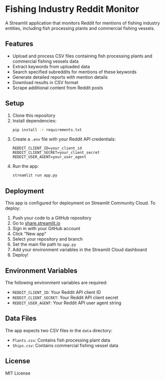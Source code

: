 # Fishing Industry Reddit Monitor

A Streamlit application that monitors Reddit for mentions of fishing industry entities, including fish processing plants and commercial fishing vessels.

## Features

- Upload and process CSV files containing fish processing plants and commercial fishing vessels data
- Extract keywords from uploaded data
- Search specified subreddits for mentions of these keywords
- Generate detailed reports with mention details
- Download results in CSV format
- Scrape additional content from Reddit posts

## Setup

1. Clone this repository
2. Install dependencies:
   ```bash
   pip install -r requirements.txt
   ```
3. Create a `.env` file with your Reddit API credentials:
   ```
   REDDIT_CLIENT_ID=your_client_id
   REDDIT_CLIENT_SECRET=your_client_secret
   REDDIT_USER_AGENT=your_user_agent
   ```
4. Run the app:
   ```bash
   streamlit run app.py
   ```

## Deployment

This app is configured for deployment on Streamlit Community Cloud. To deploy:

1. Push your code to a GitHub repository
2. Go to [share.streamlit.io](https://share.streamlit.io)
3. Sign in with your GitHub account
4. Click "New app"
5. Select your repository and branch
6. Set the main file path to `app.py`
7. Add your environment variables in the Streamlit Cloud dashboard
8. Deploy!

## Environment Variables

The following environment variables are required:

- `REDDIT_CLIENT_ID`: Your Reddit API client ID
- `REDDIT_CLIENT_SECRET`: Your Reddit API client secret
- `REDDIT_USER_AGENT`: Your Reddit API user agent string

## Data Files

The app expects two CSV files in the `data` directory:
- `Plants.csv`: Contains fish processing plant data
- `Ships.csv`: Contains commercial fishing vessel data

## License

MIT License 